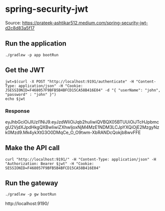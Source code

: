 # spring-security-jwt

Source: https://prateek-ashtikar512.medium.com/spring-security-jwt-d2c8d83a5f17

## Run the application
```
./gradlew -p app bootRun
```

## Get the JWT
```
jwt=$(curl -X POST "http://localhost:9191/authenticate" -H "Content-Type: application/json" -H "Cookie: JSESSIONID=F468057F9BFB5B4BFCD15CA58B416E04" -d "{ "userName": "john", "password" : "john" }")
echo $jwt
```

### Response
eyJhbGciOiJIUzI1NiJ9.eyJzdWIiOiJqb2huIiwiQVBQX05BTUUiOiJTcHJpbmcgU2VjdXJpdHkgQXBwIiwiZXhwIjoxNjM4MzE1NDM3LCJpYXQiOjE2MzgyNzk0Mzd9.Mk4ykXtG3O0DMqCe_O_O9twm-XbRANDcQokjb8wvFFE

## Make the API call
```
curl "http://localhost:9191/" -H "Content-Type: application/json" -H "Authorization: Bearer $jwt" -H "Cookie: SESSIONID=F468057F9BFB5B4BFCD15CA58B416E04"
```

## Run the gateway
```
./gradlew -p gw bootRun
```

http://localhost:9190/
